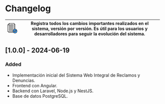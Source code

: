# Changelog
| <img src="./assets/main/logo-versiones.png" alt="Logo" width="100"/> | Registra todos los cambios importantes realizados en el sistema, versión por versión. Es útil para los usuarios y desarrolladores para seguir la evolución del sistema. |
|------------------------------------------------|---------------------------------------------------------------------------------------------------------------------------------------------------------------------------------------------------------------------------|

## [1.0.0] - 2024-06-19
### Added
- Implementación inicial del Sistema Web Integral de Reclamos y Denuncias.
- Frontend con Angular.
- Backend con Laravel, Node.js y NestJS.
- Base de datos PostgreSQL.
